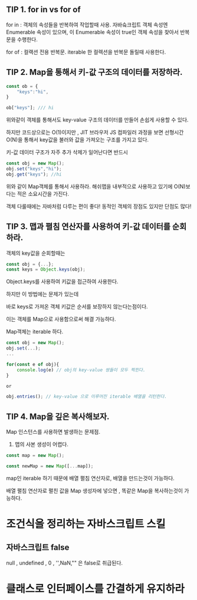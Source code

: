 ## TIP 1. for in vs for of

for in : 객체의 속성들을 반복하여 작업할때 사용. 자바슼크립트 객체 속성엔 Enumerable 속성이 있으며, 이 Enumerable 속성이 true인 객체 속성을 찾아서 반복문을 수행한다.

for of : 컬랙션 전용 반복문. iterable 한 컬렉션을 반복문 돌릴때 사용한다.

## TIP 2. Map을 통해서 키-값 구조의 데이터를 저장하라.

```js
const ob = {
    "keys":"hi",
}

ob["keys"]; /// hi
```

위와같이 객체를 통해서도 key-value 구조의 데이터를 만들어 손쉽게 사용할 수 있다.

하지만 코드상으로는 O(1)이지만 , JIT 브라우저 JS 컴파일러 과정을 보면 선형시간 O(N)을 통해서 key값을 불러와 값을 가져오는 구조를 가지고 있다.

키-값 데이터 구조가 자주 추가 삭제가 일어난다면 반드시

```js
const obj = new Map();
obj.set("keys","hi");
obj.get("keys"); //hi
```

위와 같이 Map객체를 통해서 사용하라. 해쉬맵을 내부적으로 사용하고 있기에 O(N)보다는 적은 소요시간을 가진다.

객체 다룰때에는 자바처럼 다루는 편이 좋다! 동적인 객체의 장점도 있지만 단점도 많다!

## TIP 3. 맵과 펼침 연산자를 사용하여 키-값 데이터를 순회하라.

객체의 key값을 순회할때는 

```js
const obj = {...};
const keys = Object.keys(obj);
```

Object.keys를 사용하여 키값을 접근하여 사용한다.

하지만 이 방법에는 문제가 있는데

바로 keys로 가져온 객체 키값은 순서를 보장하지 않는다는점이다.

이는 객체를 Map으로 사용함으로써 해결 가능하다.

Map객체는 iterable 하다.

```js
const obj = new Map();
obj.set(...);
...

for(const e of obj){
    console.log(e) // obj의 key-value 쌍들이 모두 찍힌다.
}

or

obj.entries(); // key-value 으로 이루어진 iterable 배열을 리턴한다.
```

## TIP 4. Map을 깊은 복사해보자.

Map 인스턴스를 사용하면 발생하는 문제점.

1. 맵의 사본 생성이 어렵다.

```js
const map = new Map();

const newMap = new Map([...map]);
```


map인 iterable 하기 때문에 배열 펼침 연산자로, 배열을 만드는것이 가능하다.

배열 펼침 연산자로 펼친 값을 Map 생성자에 넣으면 , 똑같은 Map을 복사하는것이 가능하다.

# 조건식을 정리하는 자바스크립트 스킬

## 자바스크립트 false

null , undefined , 0 , '',NaN,"" 은 false로 취급된다.

# 클래스로 인터페이스를 간결하게 유지하라

## 
